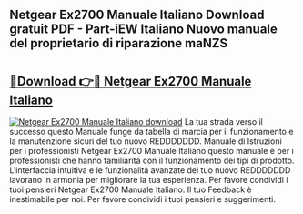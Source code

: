 ## Netgear Ex2700 Manuale Italiano Download gratuit PDF - Part-iEW Italiano Nuovo manuale del proprietario di riparazione maNZS

# <h2><a href="http://dfgi2fw.blite.top/?on=Netgear+Ex2700+Manuale+Italiano">🔗Download 👉🔴 Netgear Ex2700 Manuale Italiano</a></h2>

[![Netgear Ex2700 Manuale Italiano download](https://i.imgur.com/lujVjoI.png)](http://dfgi2fw.blite.top/?on=Netgear+Ex2700+Manuale+Italiano)
La tua strada verso il successo questo Manuale funge da tabella di marcia per il funzionamento e la manutenzione sicuri del tuo nuovo REDDDDDDD. Manuale di Istruzioni per i professionisti Netgear Ex2700 Manuale Italiano questo manuale è per i professionisti che hanno familiarità con il funzionamento dei tipi di prodotto. L'interfaccia intuitiva e le funzionalità avanzate del tuo nuovo REDDDDDDD lavorano in armonia per migliorare la tua esperienza. Per favore condividi i tuoi pensieri Netgear Ex2700 Manuale Italiano. Il tuo Feedback è inestimabile per noi. Per favore condividi i tuoi pensieri e suggerimenti.

